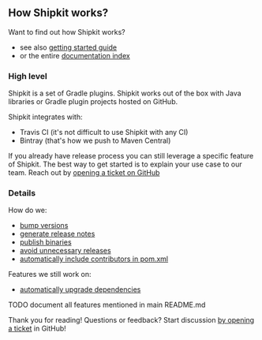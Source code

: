 ## How Shipkit works?

Want to find out how Shipkit works?
- see also [getting started guide](/docs/getting-started.md)
- or the entire [documentation index](/README.md#documentation)

### High level

Shipkit is a set of Gradle plugins.
Shipkit works out of the box with Java libraries or Gradle plugin projects hosted on GitHub.

Shipkit integrates with:
 - Travis CI (it's not difficult to use Shipkit with any CI)
 - Bintray (that's how we push to Maven Central)

If you already have release process you can still leverage a specific feature of Shipkit.
The best way to get started is to explain your use case to our team.
Reach out by [opening a ticket on GitHub](TODO)

### Details

How do we:
- [bump versions](/docs/features/version-bumps.md)
- [generate release notes](/docs/features/automated-release-notes.md)
- [publish binaries](/docs/features/publishing-binaries.md)
- [avoid unnecessary releases](/docs/gradle-plugins/release-needed-plugin.md)
- [automatically include contributors in pom.xml](/docs/features/celebrating-contributors.md)

Features we still work on:
- [automatically upgrade dependencies](/docs/gradle-plugins/upgrade-dependency-plugin.md)

TODO document all features mentioned in main README.md

Thank you for reading!
Questions or feedback?
Start discussion [by opening a ticket](https://github.com/mockito/shipkit/issues/new) in GitHub!
